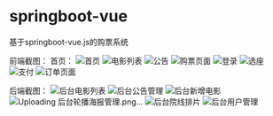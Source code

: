# springboot-vue
基于springboot-vue.js的购票系统

前端截图：
首页：
![首页](https://user-images.githubusercontent.com/88479072/136167546-207b9686-0ec3-412d-971d-379d52c5d09d.png)
![电影列表](https://user-images.githubusercontent.com/88479072/136167669-2b1bab62-9c5d-46b9-af54-e7d0506425c2.png)
![公告](https://user-images.githubusercontent.com/88479072/136167688-62761936-b98c-4a4c-b602-167667eedce2.png)
![购票页面](https://user-images.githubusercontent.com/88479072/136167723-1148a740-3719-40a7-a5de-c86ee915412c.png)
![登录](https://user-images.githubusercontent.com/88479072/136167726-5011bd5b-282e-455e-a9fc-1a9440a6e74e.png)
![选座](https://user-images.githubusercontent.com/88479072/136167718-b6ea9a0a-a39a-46b3-8c11-9dea5ee2ab26.png)
![支付](https://user-images.githubusercontent.com/88479072/136167717-29157a10-1f5f-4216-95a1-96b80b545751.png)
![订单页面](https://user-images.githubusercontent.com/88479072/136167693-eb3ab38d-14ac-4768-bea7-a764b09f365e.png)

后端截图：
![后台电影列表](https://user-images.githubusercontent.com/88479072/136167906-1dfc5fc5-07b6-4ace-8ad5-92a7ca7496bf.png)
![后台公告管理](https://user-images.githubusercontent.com/88479072/136167917-aa7e07b0-9ac1-4ef2-b92d-e9731495e3f8.png)
![后台新增电影](https://user-images.githubusercontent.com/88479072/136167929-5da0499f-135a-4890-940c-d06ad10c2b3e.png)
![Uploading 后台轮播海报管理.png…]()
![后台院线排片](https://user-images.githubusercontent.com/88479072/136168022-06328468-b294-400e-b261-2983c0d5c6a4.png)
![后台用户管理](https://user-images.githubusercontent.com/88479072/136168041-cdc9ee81-83b8-47e1-9026-cb4203859b95.png)
